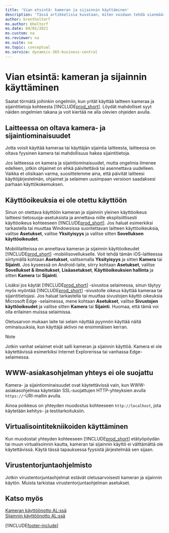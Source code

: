 ```yaml
---
title: 'Vian etsintä: kameran ja sijainnin käyttäminen'
description: 'Tässä artikkelissa kuvataan, miten voidaan tehdä vianmääritys kameran ja sijaintitietojen käyttämiseen Business Centralin avulla.'
author: brentholtorf
ms.author: bholtorf
ms.date: 04/01/2021
ms.custom: na
ms.reviewer: na
ms.suite: na
ms.topic: conceptual
ms.service: dynamics-365-business-central
---
```


# Vian etsintä: kameran ja sijainnin käyttäminen

Saatat törmätä joihinkin ongelmiin, kun yrität käyttää laitteen kameraa ja sijaintitietoja kohteesta [!INCLUDE[prod_short](includes/prod_short.md)]. Löydät mahdolliset syyt näiden ongelmien takana ja voit kiertää ne alla olevien ohjeiden avulla.

## Laitteessa on oltava kamera- ja sijaintiominaisuudet

Jotta voisit käyttää kameraa tai käyttäjän sijaintia laitteesta, laitteessa on oltava fyysinen kamera tai mahdollisuus hakea sijaintitietoja.

Jos laitteessa on kamera ja sijaintiominaisuudet, mutta ongelmia ilmenee edelleen, jotkin ohjaimet on ehkä päivitettävä tai asennettava uudelleen. Vaikka et olisikaan varma, suosittelemme aina, että päivität laitteesi käyttöjärjestelmän, ohjaimet ja selaimen uusimpaan versioon saadaksesi parhaan käyttökokemuksen.

## Käyttöoikeuksia ei ole otettu käyttöön

Sinun on otettava käyttöön kameran ja sijainnin yleinen käyttöoikeus laitteesi tietosuoja-asetuksista ja annettava niille eksplisiittisesti käyttöoikeus kohteeseen [!INCLUDE[prod_short](includes/prod_short.md)]. Jos haluat esimerkiksi tarkastella tai muuttaa Windowsissa suoritettavan laitteen käyttöoikeuksia, valitse **Asetukset**, valitse **Yksityisyys** ja valitse sitten **Sovelluksen käyttöoikeudet**. 

Mobiililaitteissa on annettava kameran ja sijainnin käyttöoikeudet [!INCLUDE[prod_short](includes/prod_short.md)] -mobiilisovellukselle. Voit tehdä tämän iOS-laitteessa siirtymällä kohtaan **Asetukset**, valitsemalla **Yksityisyys** ja sitten **Kamera** tai **Sijainti**. Jos kyseessä on Android-laite, siirry kohtaan **Asetukset**, valitse **Sovellukset & ilmoitukset**, **Lisäasetukset**, **Käyttöoikeuksien hallinta** ja sitten **Kamera** tai **Sijainti**.

Lisäksi jos käytät [!INCLUDE[prod_short](includes/prod_short.md)] -sivustoa selaimessa, sinun täytyy myös myöntää [!INCLUDE[prod_short](includes/prod_short.md)] -sivustolle oikeus käyttää kameraa tai sijaintitietojasi. Jos haluat tarkastella tai muuttaa sivustojen käyttö oikeuksia Microsoft Edge -selaimessa, mene kohtaan **Asetukset**, valitse **Sivustojen käyttöoikeudet** ja valitse sitten **Kamera** tai **Sijainti**. Huomaa, että tämä voi olla erilainen muissa selaimissa.

Oletusarvon mukaan laite tai selain näyttää pyynnön käyttää näitä ominaisuuksia, kun käyttäjä aktivoi ne ensimmäisen kerran.

> [!NOTE]  
> Jotkin vanhat selaimet eivät salli kameran ja sijainnin käyttöä. Kamera ei ole käytettävissä esimerkiksi Internet Explorerissa tai vanhassa Edge-selaimessa.

## WWW-asiakasohjelman yhteys ei ole suojattu

Kamera- ja sijaintiominaisuudet ovat käytettävissä vain, kun WWW-asiakasohjelmaa käytetään SSL-suojattujen HTTP-yhteyksien avulla `https://`-URI-mallin avulla. 

Ainoa poikkeus on yhteyden muodostus kohteeseen `http://localhost`, jota käytetään kehitys- ja testitarkoituksiin.


## Virtualisointitekniikoiden käyttäminen

Kun muodostat yhteyden kohteeseen [!INCLUDE[prod_short](includes/prod_short.md)] etätyöpöydän tai muun virtualisoinnin kautta, kameran tai sijainnin käyttö ei välttämättä ole käytettävissä. Käytä tässä tapauksessa fyysistä järjestelmää sen sijaan.

## Virustentorjuntaohjelmisto
Jotkin virustentorjuntaohjelmat estävät oletusarvoisesti kameran ja sijainnin käytön. Muista tarkistaa virustentorjuntaohjelman asetukset.

## Katso myös
[Kameran käyttöönotto AL:ssä](/dynamics365/business-central/dev-itpro/developer/devenv-implement-camera-al)  
[Sijainnin käyttöönotto AL:ssä](/dynamics365/business-central/dev-itpro/developer/devenv-implement-location-al)


[!INCLUDE[footer-include](includes/footer-banner.md)]
